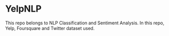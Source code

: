 # YelpNLP
This repo belongs to NLP Classification and Sentiment Analysis. In this repo, Yelp, Foursquare and Twitter dataset used.
